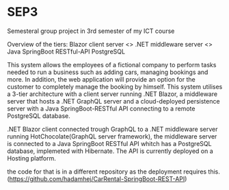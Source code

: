 # SEP3
Semesteral group project in 3rd semester of my ICT course

Overview of the tiers:
Blazor client server <<GraphQL>> .NET middleware server <<HTTPS REST>> Java SpringBoot RESTful-API PostgreSQL

This system allows the employees of a fictional company to perform tasks needed to run a business such as adding cars, managing bookings and more. In addition, the web application will provide an option for the customer to completely manage the booking by himself. This system utilises a 3-tier architecture with a client server running .NET Blazor, a middleware server that hosts a .NET GraphQL server and a cloud-deployed persistence server with a Java SpringBoot-RESTful API connecting to a remote PostgreSQL database.



.NET Blazor client connected trough GraphQL to a .NET middleware server running HotChocolate(GraphQL server framework), the middleware server is connected to a Java SpringBoot RESTful API whitch has a PostgreSQL database, implemeted with Hibernate. The API is currently deployed on a Hosting platform.

the code for that is in a different repository as the deployment requires this. (https://github.com/hadamhej/CarRental-SpringBoot-REST-API)
